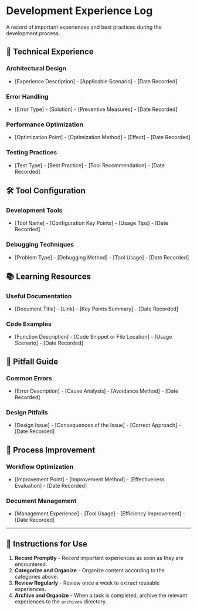 # Development Experience Log

A record of important experiences and best practices during the development process.

## 🔧 Technical Experience

### Architectural Design
- [Experience Description] - [Applicable Scenario] - [Date Recorded]

### Error Handling
- [Error Type] - [Solution] - [Preventive Measures] - [Date Recorded]

### Performance Optimization
- [Optimization Point] - [Optimization Method] - [Effect] - [Date Recorded]

### Testing Practices
- [Test Type] - [Best Practice] - [Tool Recommendation] - [Date Recorded]

## 🛠️ Tool Configuration

### Development Tools
- [Tool Name] - [Configuration Key Points] - [Usage Tips] - [Date Recorded]

### Debugging Techniques
- [Problem Type] - [Debugging Method] - [Tool Usage] - [Date Recorded]

## 📚 Learning Resources

### Useful Documentation
- [Document Title] - [Link] - [Key Points Summary] - [Date Recorded]

### Code Examples
- [Function Description] - [Code Snippet or File Location] - [Usage Scenario] - [Date Recorded]

## 🚫 Pitfall Guide

### Common Errors
- [Error Description] - [Cause Analysis] - [Avoidance Method] - [Date Recorded]

### Design Pitfalls
- [Design Issue] - [Consequences of the Issue] - [Correct Approach] - [Date Recorded]

## 🔄 Process Improvement

### Workflow Optimization
- [Improvement Point] - [Improvement Method] - [Effectiveness Evaluation] - [Date Recorded]

### Document Management
- [Management Experience] - [Tool Usage] - [Efficiency Improvement] - [Date Recorded]

---

## 📝 Instructions for Use

1.  **Record Promptly** - Record important experiences as soon as they are encountered.
2.  **Categorize and Organize** - Organize content according to the categories above.
3.  **Review Regularly** - Review once a week to extract reusable experiences.
4.  **Archive and Organize** - When a task is completed, archive the relevant experiences to the `archives` directory.
